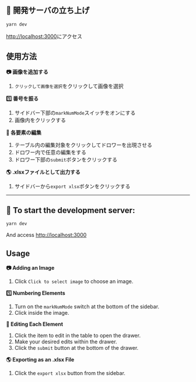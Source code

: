 ## 🚀 開発サーバの立ち上げ
```bash
yarn dev
```

[http://localhost:3000](http://localhost:3000)にアクセス


## 使用方法
**📷 画像を追加する**
1. `クリックして画像を選択`をクリックして画像を選択

**1️⃣ 番号を振る**
1. サイドバー下部の`markNumMode`スイッチをオンにする
1. 画像内をクリックする

**📝 各要素の編集**
1. テーブル内の編集対象をクリックしてドロワーを出現させる
1. ドロワー内で任意の編集をする
1. ドロワー下部の`submit`ボタンをクリックする

**🌎 .xlsxファイルとして出力する**
1. サイドバーから`export xlsx`ボタンをクリックする

---

## 🚀 To start the development server:
```bash
yarn dev
```
And access [http://localhost:3000](http://localhost:3000)


## Usage
**📷 Adding an Image**
1. Click `Click to select image` to choose an image.

**1️⃣ Numbering Elements**
1. Turn on the `markNumMode` switch at the bottom of the sidebar.
1. Click inside the image.

**📝 Editing Each Element**
1. Click the item to edit in the table to open the drawer.
1. Make your desired edits within the drawer.
1. Click the `submit` button at the bottom of the drawer.

**🌎 Exporting as an .xlsx File**
1. Click the `export xlsx` button from the sidebar.
